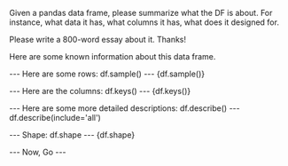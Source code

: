 Given a pandas data frame, please summarize what the DF is about.
For instance, what data it has, what columns it has, what does it designed for.

Please write a 800-word essay about it. Thanks!


Here are some known information about this data frame.

--- Here are some rows: df.sample() ---
{df.sample()}

--- Here are the columns: df.keys() ---
{df.keys()}

--- Here are some more detailed descriptions: df.describe() ---
df.describe(include='all')

--- Shape: df.shape ---
{df.shape}

--- Now, Go ---
